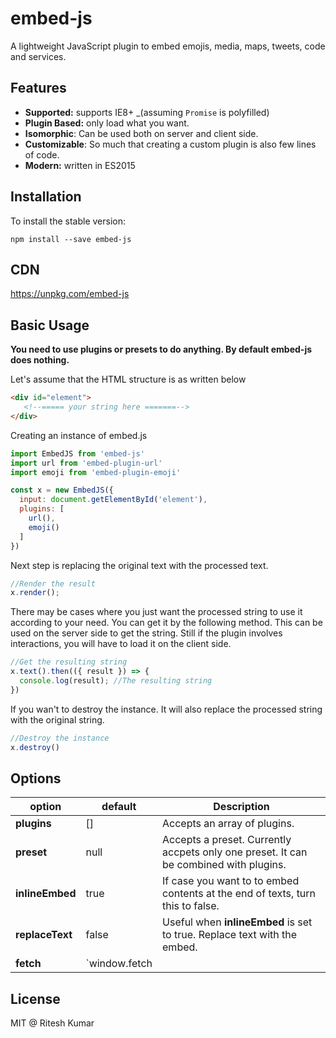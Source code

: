# embed-js
A lightweight JavaScript plugin to embed emojis, media, maps, tweets, code and services.

## Features
-   **Supported:** supports IE8+ _(assuming `Promise` is polyfilled)
-   **Plugin Based:** only load what you want.
-   **Isomorphic**: Can be used both on server and client side.
-   **Customizable**: So much that creating a custom plugin is also few lines of code.
-   **Modern:** written in ES2015

## Installation

To install the stable version:
```
npm install --save embed-js
```
## CDN
https://unpkg.com/embed-js

## Basic Usage

**You need to use plugins or presets to do anything. By default embed-js does nothing.**

Let's assume that the HTML structure is as written below

``` html
<div id="element">
   <!--===== your string here =======-->
</div>
```

Creating an instance of embed.js

``` javascript
import EmbedJS from 'embed-js'
import url from 'embed-plugin-url'
import emoji from 'embed-plugin-emoji'

const x = new EmbedJS({
  input: document.getElementById('element'),
  plugins: [
    url(),
    emoji()
  ]
})
```

Next step is replacing the original text with the processed text.

``` javascript
//Render the result
x.render();
```

There may be cases where you just want the processed string to use it according to your need. You can get it by the following method. This can
be used on the server side to get the string. Still if the plugin involves interactions, you will have to load it on
the client side.

``` javascript
//Get the resulting string
x.text().then(({ result }) => {
  console.log(result); //The resulting string
})
```

If you wan't to destroy the instance. It will also replace the processed string with the original string.

``` javascript
//Destroy the instance
x.destroy()
```

## Options

option|default|Description
------|-------|-----------
**plugins**|[]|Accepts an array of plugins.
**preset**| null | Accepts a preset. Currently accpets only one preset. It can be combined with plugins.
**inlineEmbed**| true | If case you want to to embed contents at the end of texts, turn this to false.
**replaceText**| false | Useful when __inlineEmbed__ is set to true. Replace text with the embed.
**fetch**| `window.fetch || window.unfetch` | If you are willing to use the library on both server and client side you need to pass an isomorphic fetch library like [isomorphic-unfetch](https://github.com/developit/unfetch/tree/master/packages/isomorphic-unfetch) or [isomorphic-fetch](https://github.com/matthew-andrews/isomorphic-fetch). This is only needed if you are using a plugin that has to make a HTTP request.

## License
MIT @ Ritesh Kumar